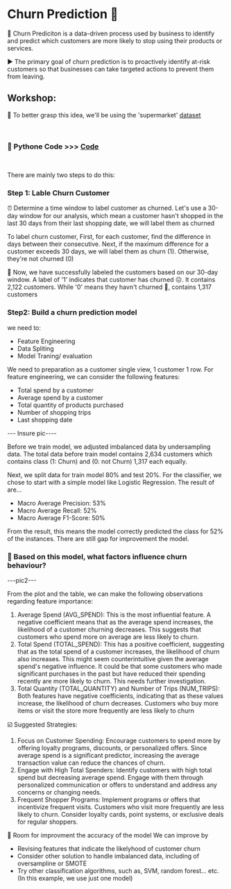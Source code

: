 # Churn Prediction 🏃

💢 Churn Prediciton is a data-driven process used by business to identify and predict which customers are more likely to stop using their products or services.

▶️ The primary goal of churn prediction is to proactively identify at-risk customers so that businesses can take targeted actions to prevent them from leaving. 

## Workshop: 
📘 To better grasp this idea, we'll be using the 'supermarket' 
[dataset](https://github.com/ween3654/Advanced_Aanlytics-MADT8101/blob/main/section1.2_Customer_Sing_View/pic/supermarket.zip)

<br>

### 💾 Pythone Code >>>  [Code]([https://colab.research.google.com/drive/1WM91RQ1u2oLfDujjo1k8x0F_pfaCdVoX#scrollTo=17po5dE8Wqul](https://colab.research.google.com/drive/13SrcVFWZ2egVO7UCeqxs7cj-xio5XDQY#scrollTo=XDiBgQs7Yv_h))

<br>


There are mainly two steps to do this:

### Step 1: Lable Churn Customer

⏰ Determine a time window to label customer as churned. Let's use a 30-day window for our analysis, which mean a customer hasn't shopped in the last 30 days from their last shopping date, we will label them as churned

To label churn customer, First, for each customer, find the difference in days between their consecutive. Next, if the maximum difference for a customer exceeds 30 days, we will label them as churn (1). Otherwise, they're not churned (0)

👀 Now, we have successfully labeled the customers based on our 30-day window. A label of '1' indicates that customer has churned 😖. It contains 2,122 customers. While '0' means they havn't churned 🙂, contains 1,317 customers


### Step2: Build a churn prediction model
we need to: 
- Feature Engineering
- Data Spliting
- Model Traning/ evaluation

We need to preparation as a customer single view, 1 customer 1 row. For feature engineering, we can consider the following features:

- Total spend by a customer
- Average spend by a customer
- Total quantity of products purchased
- Number of shopping trips
- Last shopping date

--- Insure pic----

Before we train model, we adjusted imbalanced data by undersampling data. The total data before train model contains 2,634 customers which contains class (1: Churn) and (0: not Churn) 1,317 each equally.

Next, we split data for train model 80% and test 20%. For the classifier, we chose to start with a simple model like Logistic Regression. The result of are...
- Macro Average Precision: 53%
- Macro Average Recall: 52%
- Macro Average F1-Score: 50%

From the result, this means the model correctly predicted the class for 52% of the instances. There are still gap for improvement the model. 

### 💐 Based on this model, what factors influence churn behaviour?

---pic2---

From the plot and the table, we can make the following observations regarding feature importance:

  1. Average Spend (AVG_SPEND): This is the most influential feature. A negative coefficient means that as the average spend increases, the likelihood of a customer churning decreases. This suggests that customers who spend more on average are less likely to churn.
  2. Total Spend (TOTAL_SPEND): This has a positive coefficient, suggesting that as the total spend of a customer increases, the likelihood of churn also increases. This might seem counterintuitive given the average spend's negative influence. It could be that some customers who made significant purchases in the past but have reduced their spending recently are more likely to churn. This needs further investigation.
  3. Total Quantity (TOTAL_QUANTITY) and Number of Trips (NUM_TRIPS): Both features have negative coefficients, indicating that as these values increase, the likelihood of churn decreases. Customers who buy more items or visit the store more frequently are less likely to churn

☑️ Suggested Strategies:
  1. Focus on Customer Spending:
Encourage customers to spend more by offering loyalty programs, discounts, or personalized offers. Since average spend is a significant predictor, increasing the average transaction value can reduce the chances of churn.
  2. Engage with High Total Spenders:
Identify customers with high total spend but decreasing average spend. Engage with them through personalized communication or offers to understand and address any concerns or changing needs.
  3. Frequent Shopper Programs:
Implement programs or offers that incentivize frequent visits. Customers who visit more frequently are less likely to churn. Consider loyalty cards, point systems, or exclusive deals for regular shoppers.


🐤 Room for improvment the accuracy of the model
We can improve by 
- Revising features that indicate the likelyhood of customer churn
- Consider other solution to handle imbalanced data, including of oversampline or SMOTE
- Try other classification algorithms, such as, SVM, random forest... etc. (In this example, we use just one model)
  




